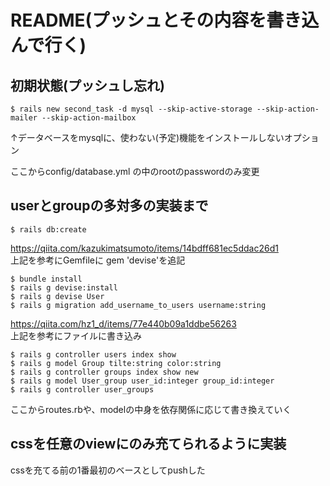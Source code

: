 # README(プッシュとその内容を書き込んで行く)

## 初期状態(プッシュし忘れ)
  
```
$ rails new second_task -d mysql --skip-active-storage --skip-action-mailer --skip-action-mailbox
```
↑データベースをmysqlに、使わない(予定)機能をインストールしないオプション  

ここからconfig/database.yml の中のrootのpasswordのみ変更  

  
  

## userとgroupの多対多の実装まで
  
```
$ rails db:create
```

https://qiita.com/kazukimatsumoto/items/14bdff681ec5ddac26d1  
上記を参考にGemfileに gem 'devise'を追記  

```
$ bundle install
$ rails g devise:install
$ rails g devise User
$ rails g migration add_username_to_users username:string
```

https://qiita.com/hz1_d/items/77e440b09a1ddbe56263  
上記を参考にファイルに書き込み  

```
$ rails g controller users index show
$ rails g model Group tilte:string color:string
$ rails g controller groups index show new 
$ rails g model User_group user_id:integer group_id:integer
$ rails g controller user_groups
```

ここからroutes.rbや、modelの中身を依存関係に応じて書き換えていく  

  
  

## cssを任意のviewにのみ充てられるように実装
  
cssを充てる前の1番最初のベースとしてpushした



